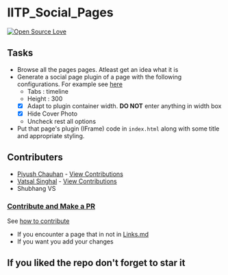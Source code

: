 # IITP_Social_Pages

[![Open Source Love](https://badges.frapsoft.com/os/v1/open-source.png?v=103)](https://github.com/ellerbrock/open-source-badges/)


## Tasks

- Browse all the pages pages. Atleast get an idea what it is
- Generate a social page plugin of a page with the following configurations. For example see [here](https://developers.facebook.com/docs/plugins/page-plugin/)
  - Tabs : timeline
  - Height : 300
  - [X] Adapt to plugin container width. **DO NOT** enter anything in width box
  - [X] Hide Cover Photo
  - Uncheck rest all options
- Put that page's plugin (IFrame) code in `index.html` along with some title and appropriate styling.

## Contributers

- [Piyush Chauhan](githib.com/piyushchuahn) - [View Contributions](https://github.com/piyushchauhan/iitp_pages/commits?author=piyushchauhan)
- [Vatsal Singhal](githib.com/vatsalsin) - [View Contributions](https://github.com/piyushchauhan/iitp_pages/commits?author=vatsalsin)
- Shubhang VS

### [Contribute and Make a PR](https://github.com/piyushchauhan/iitp_pages/blob/master/CONTRIBUTING.md)

See [how to contribute](https://help.github.com/articles/creating-a-pull-request/)

- If you encounter a page that in not in [Links.md](https://github.com/piyushchauhan/iitp_pages/blob/master/Links.md)
- If you want you add your changes

## If you liked the repo don't forget to star it
